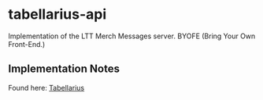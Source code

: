 # tabellarius-api

Implementation of the LTT Merch Messages server. BYOFE (Bring Your Own Front-End.)

## Implementation Notes

Found here: [Tabellarius](https://gist.github.com/plusreed/0b9bbc39d8912b27d5601d4a574957b1)
